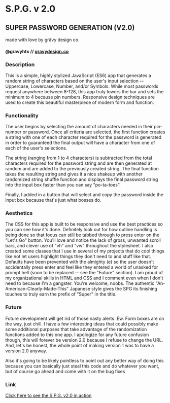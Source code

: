 # S.P.G. v 2.0
## SUPER PASSWORD GENERATION (V2.0)
made with love by grävy design co.
#### @gravyhtx // [gravydesign.co](https://www.gravydesign.co)

### Description
This is a simple, highly stylized JavaScript (ES6) app that generates a random string of characters based on the user's input selection -- Uppercase, Lowercase, Number, and/or Symbols. While most passwords request anywhere between 8-128, this app truly lowers the bar and sets the minimum to 4 because pin numbers. Responsive design techniques are used to create this beautiful masterpiece of modern form and function.

### Functionality
The user begins by selecting the amount of characters needed in their pin-number or password. Once all criteria are selected, the first function creates a string with one of each character required for the password is generated in order to guaranteed the final output will have a character from one of each of the user's selections.

The string (ranging from 1 to 4 characters) is subtracted from the total characters required for the password string and are then generated at random and are added to the previously created string. The final function takes the resulting string and gives it a nice shakeup with another randomized string shuffle function and displays the final password string into the input box faster than you can say "po-ta-toes".

Finally, I added in a button that will select and copy the password inside the input box because that's just what bosses do.

### Aesthetics
The CSS for this app is built to be responsive and use the best practices so you can see how it's done. Definitely look out for how outline handling is being done so that focus can still be tabbed through to press enter on the "Let's Go" button. You'll love and notice the lack of gross, unwanted scroll bars, and clever use of "vh" and "vw" throughout the stylesheet. I also created some classes that I use in several of my projects that do cool things like not let users highlight things they don't need to and stuff like that. Defaults have been prevented with the almighty (e) so the user doesn't accidentally press enter and feel like they entered a world of unasked for prompt hell (soon to be replaced -- see the "Future" section). I am proud of my organizational skills in HTML and CSS and I comment even when I don't need to because I'm a gangster. You're welcome, noobs. The authentic "An-American-Clearly-Made-This" Japanese style gives the SPG its finishing touches to truly earn the prefix of "Super" in the title.

### Future
Future development will get rid of those nasty alerts. Ew. Form boxes are on the way, just chill. I have a few interesting ideas that could possibly make some additional purposes that take advantage of the randomization functions added to this one app. I apologize for any future confusion though, this will forever be version 2.0 because I refuse to change the URL. And, let's be honest, the whole point of making version 1 was to have a version 2.0 anyway.

Also it's going to be likely pointless to point out any better way of doing this because you can basically just steal this code and do whatever you want, but of course go ahead and come with it on the bug fixes

### Link
[Click here to see the S.P.G. v2.0 in action](https://www.gravyhtx.github.io/spg-v2)
